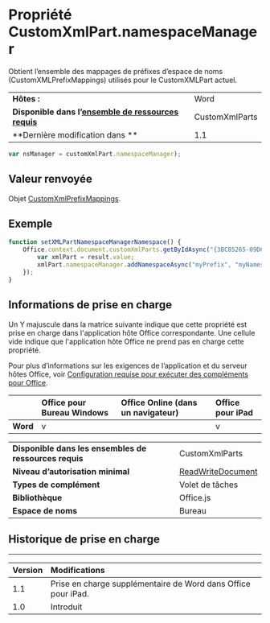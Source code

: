
# Propriété CustomXmlPart.namespaceManager
Obtient l’ensemble des mappages de préfixes d’espace de noms (CustomXMLPrefixMappings) utilisés pour le CustomXMLPart actuel.

|||
|:-----|:-----|
|**Hôtes :**|Word|
|**Disponible dans l’[ensemble de ressources requis](../../docs/overview/specify-office-hosts-and-api-requirements.md)**|CustomXmlParts|
|**Dernière modification dans **|1.1|

```js
var nsManager = customXmlPart.namespaceManager);
```


## Valeur renvoyée

Objet [CustomXmlPrefixMappings](../../reference/shared/customxmlprefixmappings.customxmlprefixmappings.md).


## Exemple




```js
function setXMLPartNamespaceManagerNamespace() {
    Office.context.document.customXmlParts.getByIdAsync("{3BC85265-09D6-4205-B665-8EB239A8B9A1}", function (result) {
        var xmlPart = result.value;
        xmlPart.namespaceManager.addNamespaceAsync("myPrefix", "myNamespace");
    });
}

```




## Informations de prise en charge


Un Y majuscule dans la matrice suivante indique que cette propriété est prise en charge dans l'application hôte Office correspondante. Une cellule vide indique que l'application hôte Office ne prend pas en charge cette propriété.

Pour plus d’informations sur les exigences de l’application et du serveur hôtes Office, voir [Configuration requise pour exécuter des compléments pour Office](../../docs/overview/requirements-for-running-office-add-ins.md).


||**Office pour Bureau Windows**|**Office Online (dans un navigateur)**|**Office pour iPad**|
|:-----|:-----|:-----|:-----|
|**Word**|v||v|

|||
|:-----|:-----|
|**Disponible dans les ensembles de ressources requis**|CustomXmlParts|
|**Niveau d’autorisation minimal**|[ReadWriteDocument](../../docs/develop/requesting-permissions-for-api-use-in-content-and-task-pane-add-ins.md)|
|**Types de complément**|Volet de tâches|
|**Bibliothèque**|Office.js|
|**Espace de noms**|Bureau|

## Historique de prise en charge



****


|**Version**|**Modifications**|
|:-----|:-----|
|1.1|Prise en charge supplémentaire de Word dans Office pour iPad.|
|1.0|Introduit|
